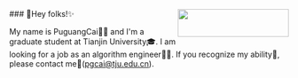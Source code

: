 <img src="https://github.com/pgcai/pgcai/blob/main/tju_hm.png?raw=true" width = "200" height = "50" align=right />
### 🌈Hey folks!✨


<!--
**antonkomarev/antonkomarev** is a ✨ _special_ ✨ repository because its `README.md` (this file) appears on your GitHub profile.

Here are some ideas to get you started:

- 🔭 I’m currently working on ...
- 🌱 I’m currently learning ...
- 👯 I’m looking to collaborate on ...
- 🤔 I’m looking for help with ...
- 💬 Ask me about ...
- 📫 How to reach me: ...
- 😄 Pronouns: ...
- ⚡ Fun fact: ...
-->

My name is PuguangCai👨‍🎓 and I'm a graduate student at Tianjin University🎓.
I am looking for a job as an algorithm engineer👨‍💻. 
If you recognize my ability💪, please contact me📧(pgcai@tju.edu.cn).
